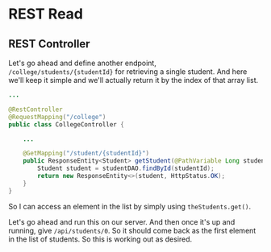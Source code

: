 # REST Read

## REST Controller

Let's go ahead and define another endpoint, `/college/students/{studentId}` for retrieving a single student. And here we'll keep it simple and we'll actually return it by the index of that array list. 

```Java
...

@RestController
@RequestMapping("/college")
public class CollegeController {

    ...

    @GetMapping("/student/{studentId}")
    public ResponseEntity<Student> getStudent(@PathVariable Long studentId) {
        Student student = studentDAO.findById(studentId);
        return new ResponseEntity<>(student, HttpStatus.OK);
    }
}
```

So I can access an element in the list by simply using `theStudents.get()`. 

Let's go ahead and run this on our server. And then once it's up and running, give `/api/students/0`. So it should come back as the first element in the list of students. So this is working out as desired.

